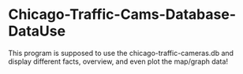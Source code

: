 # Chicago-Traffic-Cams-Database-DataUse
This program is supposed to use the chicago-traffic-cameras.db and display different facts, overview, and even plot the map/graph data!
